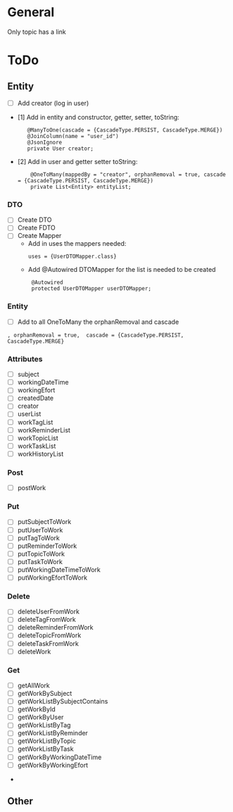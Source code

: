 # General
Only topic has a link

# ToDo

## Entity

- [ ] Add creator (log in user)
- [1] Add in entity and constructor, getter, setter, toString:
   ```
      @ManyToOne(cascade = {CascadeType.PERSIST, CascadeType.MERGE})
      @JoinColumn(name = "user_id")
      @JsonIgnore
      private User creator;
  ```
- [2] Add in user and getter setter toString:
  ```
      @OneToMany(mappedBy = "creator", orphanRemoval = true, cascade = {CascadeType.PERSIST, CascadeType.MERGE})
      private List<Entity> entityList;
  ```

### DTO

- [ ] Create DTO
- [ ] Create FDTO
- [ ] Create Mapper
    - Add in uses the mappers needed:
      ```
      uses = {UserDTOMapper.class}
      ```
    - Add @Autowired DTOMapper for the list is needed to be created
      ```
       @Autowired
       protected UserDTOMapper userDTOMapper;
      ```

### Entity

- [ ] Add to all OneToMany the orphanRemoval and cascade

```
, orphanRemoval = true,  cascade = {CascadeType.PERSIST, CascadeType.MERGE}
```

### Attributes

- [ ] subject
- [ ] workingDateTime
- [ ] workingEfort
- [ ] createdDate
- [ ] creator
- [ ] userList
- [ ] workTagList
- [ ] workReminderList
- [ ] workTopicList
- [ ] workTaskList
- [ ] workHistoryList

### Post

- [ ] postWork

### Put

- [ ] putSubjectToWork
- [ ] putUserToWork
- [ ] putTagToWork
- [ ] putReminderToWork
- [ ] putTopicToWork
- [ ] putTaskToWork
- [ ] putWorkingDateTimeToWork
- [ ] putWorkingEfortToWork

### Delete

- [ ] deleteUserFromWork
- [ ] deleteTagFromWork
- [ ] deleteReminderFromWork
- [ ] deleteTopicFromWork
- [ ] deleteTaskFromWork
- [ ] deleteWork

### Get

- [ ] getAllWork
- [ ] getWorkBySubject
- [ ] getWorkListBySubjectContains
- [ ] getWorkById
- [ ] getWorkByUser
- [ ] getWorkListByTag
- [ ] getWorkListByReminder
- [ ] getWorkListByTopic
- [ ] getWorkListByTask
- [ ] getWorkByWorkingDateTime
- [ ] getWorkByWorkingEfort
- 
## Other
